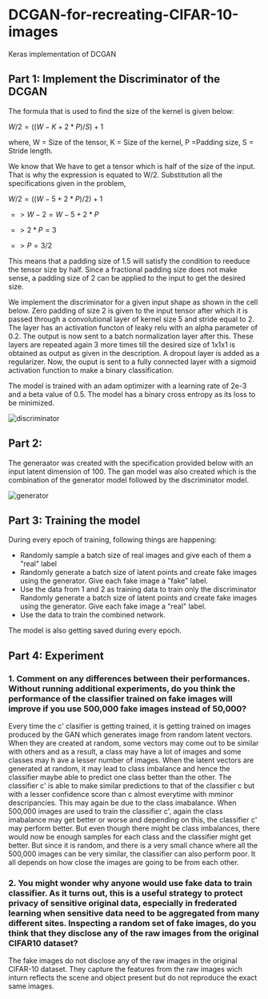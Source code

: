 # DCGAN-for-recreating-CIFAR-10-images
Keras implementation of DCGAN

## Part 1: Implement the Discriminator of the DCGAN
The formula that is used to find the size of the kernel is given below:

$W/2 = ((W-K+2*P )/S)+1$

where, W = Size of the tensor, K = Size of the kernel, P =Padding size, S = Stride length.

We know that We have to get a tensor which is half of the size of the input. That is why the expression is equated to W/2. Substitution all the specifications given in the problem, 

$W/2 = ((W-5 +2*P)/2) + 1$

$=> W - 2 = W - 5 + 2*P$

$=> 2*P = 3$

$=> P = 3/2$

This means that a padding size of 1.5 will satisfy the condition to reeduce the tensor size by half. Since a fractional padding size does not make sense, a padding size of 2 can be applied to the input to get the desired size. 


We implement the discriminator for a given input shape as shown in the cell below. Zero padding of size 2 is given to the input tensor after which it is passed through a convolutional layer of kernel size 5 and stride equal to 2. The layer has an activation functon of leaky relu with an alpha parameter of 0.2. The output is now sent to a batch normalization layer after this. These layers are repeated again 3 more times till the desired size of 1x1x1 is obtained as output as given in the description. A dropout layer is added as a regularizer. Now, the ouput is sent to a fully connected layer with a sigmoid activation function to make a binary classification. 


The model is trained with an adam optimizer with a learning rate of 2e-3 and a beta value of 0.5. The model has a binary cross entropy as its loss to be minimized. 

![discriminator](https://drive.google.com/uc?export=view&id=1KrqS_AyjHIm7leVh58pjVRmnGx-le1vB)

## Part 2: 

The generaator was created with the specification provided below with an input latent dimension of 100. The gan model was also created which is the combination of the generator model followed by the discriminator model. 

![generator](https://drive.google.com/uc?export=view&id=18RwpQChvU1FLfnCEfMiJKsKklsOkDyTS)

## Part 3: Training the model
During every epoch of training, following things are happening:
* Randomly sample a batch size of real images and give each of them a "real" label
* Randomly generate a batch size of latent points and create fake images using the generator. Give each fake image a "fake" label.
* Use the data from 1 and 2 as training data to train only the discriminator
Randomly generate a batch size of latent points and create fake images using the generator. Give each fake image a "real" label.
* Use the data to train the combined network. 

The model is also getting saved during every epoch.

## Part 4: Experiment

### 1.   Comment on any differences between their performances. Without running additional experiments, do you think the performance of the classifier trained on fake images will improve if you use 500,000 fake images instead of 50,000?

Every time the c' clasifier is getting trained, it is getting trained on images produced by the GAN which generates image from random latent vectors. When they are created at random, some vectors may come out to be similar with others and as a result, a class may have a lot of images and some classes may h ave a lesser number of images. When the latent vectors are generated at random, it may lead to class imbalance and hence the classifier maybe able to predict one class better than the other. The classifier c' is able to make similar predictions to that of the classifier c but with a lesser confidence score than c almost everytime with mminor descripancies. This may again be due to the class imabalance. When 500,000 images are used to train the classifier c', again the class imabalance may get better or worse and depending on this, the classifier c' may perform better. But even though there might be class imbalances, there would now be enough samples for each class and the classifier might get better. But since it is random, and there is a very small chance where all the 500,000 images can be very similar, the classifier can also perform poor. It all depends on how close the images are going to be from each other. 

### 2.   You might wonder why anyone would use fake data to train classifier. As it turns out, this is a useful strategy to protect privacy of sensitive original data, especially in frederated learning when sensitive data need to be aggregated from many different sites. Inspecting a random set of fake images, do you think that they disclose any of the raw images from the original CIFAR10 dataset? 

The fake images do not disclose any of the raw images in the original CIFAR-10 dataset. They capture the features from the raw images wich inturn reflects the scene and object present but do not reproduce the exact same images.

